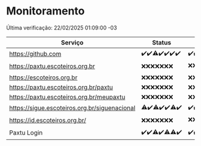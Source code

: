 # Monitoramento

Última verificação: 22/02/2025 01:09:00 -03

|Serviço|Status|Últimas 24h|
|---|---|---|
|https://github.com|<span title="2025-02-15: OK=23">✔️</span><span title="2025-02-16: OK=23">✔️</span><span title="2025-02-17: OK=22, Falhas=1">⚠️</span><span title="2025-02-18: OK=23">✔️</span><span title="2025-02-19: OK=23">✔️</span><span title="2025-02-20: OK=22">✔️</span><span title="2025-02-21: OK=3">✔️</span>|<span title="21/02/2025 01:11:00 -03 : 200">✔️</span><span title="21/02/2025 02:08:00 -03 : 200">✔️</span><span title="21/02/2025 03:12:00 -03 : 200">✔️</span><span title="21/02/2025 04:08:00 -03 : 200">✔️</span><span title="21/02/2025 05:11:00 -03 : 200">✔️</span><span title="21/02/2025 06:08:00 -03 : 200">✔️</span><span title="21/02/2025 07:08:00 -03 : 200">✔️</span><span title="21/02/2025 08:06:00 -03 : 200">✔️</span><span title="21/02/2025 09:15:00 -03 : 200">✔️</span><span title="21/02/2025 10:15:00 -03 : 200">✔️</span><span title="21/02/2025 11:06:00 -03 : 200">✔️</span><span title="21/02/2025 12:08:00 -03 : 200">✔️</span><span title="21/02/2025 13:09:00 -03 : 200">✔️</span><span title="21/02/2025 14:07:00 -03 : 200">✔️</span><span title="21/02/2025 15:11:00 -03 : 200">✔️</span><span title="21/02/2025 16:06:00 -03 : 200">✔️</span><span title="21/02/2025 17:08:00 -03 : 200">✔️</span><span title="21/02/2025 18:07:00 -03 : 200">✔️</span><span title="21/02/2025 19:07:00 -03 : 200">✔️</span><span title="21/02/2025 20:09:00 -03 : 200">✔️</span><span title="21/02/2025 21:39:00 -03 : 200">✔️</span><span title="21/02/2025 23:07:00 -03 : 200">✔️</span><span title="22/02/2025 00:10:00 -03 : 200">✔️</span><span title="22/02/2025 01:09:00 -03 : 200">✔️</span>|
|https://paxtu.escoteiros.org.br|<span title="2025-02-15: Falhas=23">❌</span><span title="2025-02-16: Falhas=23">❌</span><span title="2025-02-17: Falhas=23">❌</span><span title="2025-02-18: Falhas=23">❌</span><span title="2025-02-19: Falhas=23">❌</span><span title="2025-02-20: Falhas=22">❌</span><span title="2025-02-21: Falhas=3">❌</span>|<span title="21/02/2025 01:11:00 -03 : 403">❌</span><span title="21/02/2025 02:08:00 -03 : 403">❌</span><span title="21/02/2025 03:12:00 -03 : 403">❌</span><span title="21/02/2025 04:08:00 -03 : 403">❌</span><span title="21/02/2025 05:11:00 -03 : 403">❌</span><span title="21/02/2025 06:09:00 -03 : 403">❌</span><span title="21/02/2025 07:08:00 -03 : 403">❌</span><span title="21/02/2025 08:06:00 -03 : 403">❌</span><span title="21/02/2025 09:15:00 -03 : 403">❌</span><span title="21/02/2025 10:15:00 -03 : 403">❌</span><span title="21/02/2025 11:06:00 -03 : 403">❌</span><span title="21/02/2025 12:08:00 -03 : 200">✔️</span><span title="21/02/2025 13:09:00 -03 : 403">❌</span><span title="21/02/2025 14:07:00 -03 : 403">❌</span><span title="21/02/2025 15:11:00 -03 : 403">❌</span><span title="21/02/2025 16:06:00 -03 : 403">❌</span><span title="21/02/2025 17:08:00 -03 : 403">❌</span><span title="21/02/2025 18:07:00 -03 : 403">❌</span><span title="21/02/2025 19:07:00 -03 : 403">❌</span><span title="21/02/2025 20:09:00 -03 : 403">❌</span><span title="21/02/2025 21:39:00 -03 : 403">❌</span><span title="21/02/2025 23:07:00 -03 : 403">❌</span><span title="22/02/2025 00:10:00 -03 : 403">❌</span><span title="22/02/2025 01:09:00 -03 : 403">❌</span>|
|https://escoteiros.org.br|<span title="2025-02-15: Falhas=23">❌</span><span title="2025-02-16: Falhas=23">❌</span><span title="2025-02-17: Falhas=23">❌</span><span title="2025-02-18: Falhas=23">❌</span><span title="2025-02-19: Falhas=23">❌</span><span title="2025-02-20: Falhas=22">❌</span><span title="2025-02-21: Falhas=3">❌</span>|<span title="21/02/2025 01:11:00 -03 : 403">❌</span><span title="21/02/2025 02:08:00 -03 : 403">❌</span><span title="21/02/2025 03:12:00 -03 : 403">❌</span><span title="21/02/2025 04:08:00 -03 : 403">❌</span><span title="21/02/2025 05:11:00 -03 : 403">❌</span><span title="21/02/2025 06:09:00 -03 : 403">❌</span><span title="21/02/2025 07:08:00 -03 : 403">❌</span><span title="21/02/2025 08:06:00 -03 : 403">❌</span><span title="21/02/2025 09:15:00 -03 : 403">❌</span><span title="21/02/2025 10:15:00 -03 : 403">❌</span><span title="21/02/2025 11:06:00 -03 : 403">❌</span><span title="21/02/2025 12:08:00 -03 : 403">❌</span><span title="21/02/2025 13:09:00 -03 : 403">❌</span><span title="21/02/2025 14:07:00 -03 : 403">❌</span><span title="21/02/2025 15:11:00 -03 : 403">❌</span><span title="21/02/2025 16:06:00 -03 : 403">❌</span><span title="21/02/2025 17:08:00 -03 : 403">❌</span><span title="21/02/2025 18:07:00 -03 : 403">❌</span><span title="21/02/2025 19:07:00 -03 : 403">❌</span><span title="21/02/2025 20:09:00 -03 : 403">❌</span><span title="21/02/2025 21:39:00 -03 : 403">❌</span><span title="21/02/2025 23:07:00 -03 : 403">❌</span><span title="22/02/2025 00:10:00 -03 : 403">❌</span><span title="22/02/2025 01:09:00 -03 : 403">❌</span>|
|https://paxtu.escoteiros.org.br/paxtu|<span title="2025-02-15: Falhas=23">❌</span><span title="2025-02-16: Falhas=23">❌</span><span title="2025-02-17: Falhas=23">❌</span><span title="2025-02-18: Falhas=23">❌</span><span title="2025-02-19: Falhas=23">❌</span><span title="2025-02-20: Falhas=22">❌</span><span title="2025-02-21: Falhas=3">❌</span>|<span title="21/02/2025 01:11:00 -03 : 403">❌</span><span title="21/02/2025 02:08:00 -03 : 403">❌</span><span title="21/02/2025 03:12:00 -03 : 403">❌</span><span title="21/02/2025 04:08:00 -03 : 403">❌</span><span title="21/02/2025 05:11:00 -03 : 403">❌</span><span title="21/02/2025 06:09:00 -03 : 403">❌</span><span title="21/02/2025 07:08:00 -03 : 403">❌</span><span title="21/02/2025 08:06:00 -03 : 403">❌</span><span title="21/02/2025 09:15:00 -03 : 403">❌</span><span title="21/02/2025 10:15:00 -03 : 403">❌</span><span title="21/02/2025 11:06:00 -03 : 403">❌</span><span title="21/02/2025 12:08:00 -03 : 403">❌</span><span title="21/02/2025 13:09:00 -03 : 403">❌</span><span title="21/02/2025 14:07:00 -03 : 403">❌</span><span title="21/02/2025 15:11:00 -03 : 403">❌</span><span title="21/02/2025 16:06:00 -03 : 403">❌</span><span title="21/02/2025 17:08:00 -03 : 403">❌</span><span title="21/02/2025 18:07:00 -03 : 403">❌</span><span title="21/02/2025 19:07:00 -03 : 403">❌</span><span title="21/02/2025 20:09:00 -03 : 403">❌</span><span title="21/02/2025 21:39:00 -03 : 403">❌</span><span title="21/02/2025 23:07:00 -03 : 403">❌</span><span title="22/02/2025 00:10:00 -03 : 403">❌</span><span title="22/02/2025 01:09:00 -03 : 403">❌</span>|
|https://paxtu.escoteiros.org.br/meupaxtu|<span title="2025-02-15: Falhas=23">❌</span><span title="2025-02-16: Falhas=23">❌</span><span title="2025-02-17: Falhas=23">❌</span><span title="2025-02-18: Falhas=23">❌</span><span title="2025-02-19: Falhas=23">❌</span><span title="2025-02-20: Falhas=22">❌</span><span title="2025-02-21: Falhas=3">❌</span>|<span title="21/02/2025 01:11:00 -03 : 403">❌</span><span title="21/02/2025 02:08:00 -03 : 403">❌</span><span title="21/02/2025 03:12:00 -03 : 403">❌</span><span title="21/02/2025 04:08:00 -03 : 403">❌</span><span title="21/02/2025 05:11:00 -03 : 403">❌</span><span title="21/02/2025 06:09:00 -03 : 403">❌</span><span title="21/02/2025 07:08:00 -03 : 403">❌</span><span title="21/02/2025 08:06:00 -03 : 403">❌</span><span title="21/02/2025 09:15:00 -03 : 403">❌</span><span title="21/02/2025 10:15:00 -03 : 403">❌</span><span title="21/02/2025 11:06:00 -03 : 403">❌</span><span title="21/02/2025 12:08:00 -03 : 403">❌</span><span title="21/02/2025 13:09:00 -03 : 403">❌</span><span title="21/02/2025 14:07:00 -03 : 403">❌</span><span title="21/02/2025 15:11:00 -03 : 403">❌</span><span title="21/02/2025 16:06:00 -03 : 403">❌</span><span title="21/02/2025 17:08:00 -03 : 403">❌</span><span title="21/02/2025 18:07:00 -03 : 403">❌</span><span title="21/02/2025 19:07:00 -03 : 403">❌</span><span title="21/02/2025 20:09:00 -03 : 403">❌</span><span title="21/02/2025 21:39:00 -03 : 403">❌</span><span title="21/02/2025 23:07:00 -03 : 403">❌</span><span title="22/02/2025 00:10:00 -03 : 403">❌</span><span title="22/02/2025 01:09:00 -03 : 403">❌</span>|
|https://sigue.escoteiros.org.br/siguenacional|<span title="2025-02-15: OK=22, Falhas=1">⚠️</span><span title="2025-02-16: OK=23">✔️</span><span title="2025-02-17: OK=22, Falhas=1">⚠️</span><span title="2025-02-18: OK=23">✔️</span><span title="2025-02-19: OK=23">✔️</span><span title="2025-02-20: OK=21, Falhas=1">⚠️</span><span title="2025-02-21: OK=3">✔️</span>|<span title="21/02/2025 01:11:00 -03 : 200">✔️</span><span title="21/02/2025 02:08:00 -03 : 200">✔️</span><span title="21/02/2025 03:12:00 -03 : 200">✔️</span><span title="21/02/2025 04:08:00 -03 : 200">✔️</span><span title="21/02/2025 05:11:00 -03 : 200">✔️</span><span title="21/02/2025 06:09:00 -03 : 200">✔️</span><span title="21/02/2025 07:08:00 -03 : 200">✔️</span><span title="21/02/2025 08:06:00 -03 : 200">✔️</span><span title="21/02/2025 09:15:00 -03 : 200">✔️</span><span title="21/02/2025 10:15:00 -03 : 200">✔️</span><span title="21/02/2025 11:06:00 -03 : 200">✔️</span><span title="21/02/2025 12:08:00 -03 : 200">✔️</span><span title="21/02/2025 13:09:00 -03 : 200">✔️</span><span title="21/02/2025 14:07:00 -03 : 200">✔️</span><span title="21/02/2025 15:11:00 -03 : 200">✔️</span><span title="21/02/2025 16:06:00 -03 : 200">✔️</span><span title="21/02/2025 17:08:00 -03 : 200">✔️</span><span title="21/02/2025 18:07:00 -03 : 200">✔️</span><span title="21/02/2025 19:07:00 -03 : 200">✔️</span><span title="21/02/2025 20:09:00 -03 : 200">✔️</span><span title="21/02/2025 21:39:00 -03 : 200">✔️</span><span title="21/02/2025 23:07:00 -03 : 200">✔️</span><span title="22/02/2025 00:10:00 -03 : 200">✔️</span><span title="22/02/2025 01:09:00 -03 : 200">✔️</span>|
|https://id.escoteiros.org.br/|<span title="2025-02-15: Falhas=23">❌</span><span title="2025-02-16: Falhas=23">❌</span><span title="2025-02-17: Falhas=23">❌</span><span title="2025-02-18: Falhas=23">❌</span><span title="2025-02-19: Falhas=23">❌</span><span title="2025-02-20: Falhas=22">❌</span><span title="2025-02-21: Falhas=3">❌</span>|<span title="21/02/2025 01:11:00 -03 : 403">❌</span><span title="21/02/2025 02:08:00 -03 : 403">❌</span><span title="21/02/2025 03:12:00 -03 : 403">❌</span><span title="21/02/2025 04:08:00 -03 : 403">❌</span><span title="21/02/2025 05:11:00 -03 : 403">❌</span><span title="21/02/2025 06:09:00 -03 : 403">❌</span><span title="21/02/2025 07:08:00 -03 : 403">❌</span><span title="21/02/2025 08:06:00 -03 : 403">❌</span><span title="21/02/2025 09:15:00 -03 : 403">❌</span><span title="21/02/2025 10:15:00 -03 : 403">❌</span><span title="21/02/2025 11:06:00 -03 : 403">❌</span><span title="21/02/2025 12:08:00 -03 : 403">❌</span><span title="21/02/2025 13:09:00 -03 : 200">✔️</span><span title="21/02/2025 14:07:00 -03 : 403">❌</span><span title="21/02/2025 15:11:00 -03 : 403">❌</span><span title="21/02/2025 16:06:00 -03 : 403">❌</span><span title="21/02/2025 17:08:00 -03 : 403">❌</span><span title="21/02/2025 18:07:00 -03 : 403">❌</span><span title="21/02/2025 19:07:00 -03 : 403">❌</span><span title="21/02/2025 20:09:00 -03 : 403">❌</span><span title="21/02/2025 21:39:00 -03 : 403">❌</span><span title="21/02/2025 23:07:00 -03 : 403">❌</span><span title="22/02/2025 00:11:00 -03 : 403">❌</span><span title="22/02/2025 01:09:00 -03 : 403">❌</span>|
|Paxtu Login|<span title="2025-02-15: OK=23">✔️</span><span title="2025-02-16: OK=23">✔️</span><span title="2025-02-17: OK=22, Falhas=1">⚠️</span><span title="2025-02-18: OK=23">✔️</span><span title="2025-02-19: OK=22, Falhas=1">⚠️</span><span title="2025-02-20: OK=21, Falhas=1">⚠️</span><span title="2025-02-21: OK=3">✔️</span>|<span title="21/02/2025 01:11:00 -03 : 200">✔️</span><span title="21/02/2025 02:08:00 -03 : 200">✔️</span><span title="21/02/2025 03:12:00 -03 : 200">✔️</span><span title="21/02/2025 04:08:00 -03 : 200">✔️</span><span title="21/02/2025 05:11:00 -03 : 200">✔️</span><span title="21/02/2025 06:09:00 -03 : 200">✔️</span><span title="21/02/2025 07:08:00 -03 : 200">✔️</span><span title="21/02/2025 08:06:00 -03 : 200">✔️</span><span title="21/02/2025 09:15:00 -03 : 200">✔️</span><span title="21/02/2025 10:15:00 -03 : 200">✔️</span><span title="21/02/2025 11:06:00 -03 : 200">✔️</span><span title="21/02/2025 12:08:00 -03 : 200">✔️</span><span title="21/02/2025 13:09:00 -03 : 200">✔️</span><span title="21/02/2025 14:07:00 -03 : 200">✔️</span><span title="21/02/2025 15:11:00 -03 : 200">✔️</span><span title="21/02/2025 16:06:00 -03 : 200">✔️</span><span title="21/02/2025 17:08:00 -03 : 200">✔️</span><span title="21/02/2025 18:07:00 -03 : 200">✔️</span><span title="21/02/2025 19:07:00 -03 : 200">✔️</span><span title="21/02/2025 20:09:00 -03 : 200">✔️</span><span title="21/02/2025 21:39:00 -03 : 200">✔️</span><span title="21/02/2025 23:07:00 -03 : 200">✔️</span><span title="22/02/2025 00:11:00 -03 : 200">✔️</span><span title="22/02/2025 01:09:00 -03 : 200">✔️</span>|
